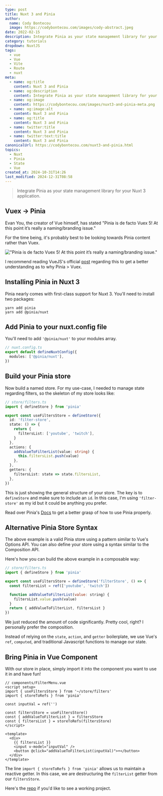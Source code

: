 ```yaml
---
type: post
title: Nuxt 3 and Pinia
author:
  name: Cody Bontecou
  image: https://codybontecou.com/images/cody-abstract.jpeg
date: 2022-02-15
description: Integrate Pinia as your state management library for your Nuxt 3 application.
category: tutorials
dropdown: NuxtJS
tags:
  - vue
  - Vue
  - Vite
  - Route
  - nuxt
meta:
  - name: og:title
    content: Nuxt 3 and Pinia
  - name: og:description
    content: Integrate Pinia as your state management library for your Nuxt 3 application.
  - name: og:image
    content: https://codybontecou.com/images/nuxt3-and-pinia-meta.png
  - name: og:image:alt
    content: Nuxt 3 and Pinia
  - name: og:title
    content: Nuxt 3 and Pinia
  - name: twitter:title
    content: Nuxt 3 and Pinia
  - name: twitter:text:title
    content: Nuxt 3 and Pinia
canonicalUrl: https://codybontecou.com/nuxt3-and-pinia.html
topics:
  - Nuxt
  - Pinia
  - State
  - Vue
created_at: 2024-10-31T14:26
last_modified: 2024-12-31T08:58
---
```


> Integrate Pinia as your state management library for your Nuxt 3 application.

## Vuex -> Pinia

Evan You, the creator of Vue himself, has stated "Pinia is de facto Vuex 5! At this point it’s really a naming/branding issue."

For the time being, it's probably best to be looking towards Pinia content rather than Vuex.

!["Pinia is de facto Vuex 5! At this point it’s really a naming/branding issue."](https://codybontecou.com/images/evan-pinia-tweet.png)

I recommend reading VueJS's official [post](https://vuejs.org/guide/scaling-up/state-management.html#pinia) regarding this to get a better understanding as to why Pinia > Vuex.

## Installing Pinia in Nuxt 3

Pinia nearly comes with first-class support for Nuxt 3. You'll need to install two packages:

```shell
yarn add pinia
yarn add @pinia/nuxt
```

## Add Pinia to your nuxt.config file

You'll need to add `'@pinia/nuxt'` to your modules array.

```ts
// nuxt.config.ts
export default defineNuxtConfig({
  modules: ['@pinia/nuxt'],
})
```

## Build your Pinia store

Now build a named store. For my use-case, I needed to manage state regarding filters, so the skeleton of my store looks like:

```ts
// store/filters.ts
import { defineStore } from 'pinia'

export const useFiltersStore = defineStore({
  id: 'filter-store',
  state: () => {
    return {
      filtersList: ['youtube', 'twitch'],
    }
  },
  actions: {
    addValueToFilterList(value: string) {
      this.filtersList.push(value)
    },
  },
  getters: {
    filtersList: state => state.filtersList,
  },
})
```

This is just showing the general structure of your store. The key is to `defineStore` and make sure to include an `id`. In this case, I'm using `'filter-store'` as my id but it could be anything you prefer.

Read over Pinia's [Docs](https://pinia.vuejs.org/core-concepts/) to get a better grasp of how to use Pinia properly.

## Alternative Pinia Store Syntax

The above example is a valid Pinia store using a pattern similar to Vue's Options API. You can also define your store using a syntax similar to the Composition API.

Here's how you can build the above example in a composable way:

```js
// store/filters.ts
import { defineStore } from 'pinia'

export const useFiltersStore = defineStore('filterStore', () => {
  const filtersList = ref(['youtube', 'twitch'])

  function addValueToFilterList(value: string) {
    filtersList.value.push(value)
  }
  return { addValueToFilterList, filtersList }
})
```

We just reduced the amount of code significantly. Pretty cool, right? I personally prefer the composition.

Instead of relying on the `state`, `action`, and `getter` boilerplate, we use Vue's `ref`, `computed`, and traditional Javascript functions to manage our state.

## Bring Pinia in Vue Component

With our store in place, simply import it into the component you want to use it in and have fun!

```vue
// components/FilterMenu.vue
<script setup>
import { useFiltersStore } from '~/store/filters'
import { storeToRefs } from 'pinia'

const inputVal = ref('')

const filtersStore = useFiltersStore()
const { addValueToFilterList } = filtersStore
const { filtersList } = storeToRefs(filtersStore)
</script>

<template>
  <div>
    {{ filtersList }}
    <input v-model="inputVal" />
    <button @click="addValueToFilterList(inputVal)">+</button>
  </div>
</template>
```

The line `import { storeToRefs } from 'pinia'` allows us to maintain a reactive getter. In this case, we are destructuring the `filterList` getter from our `filtersStore`.

Here's the [repo](https://github.com/CodyBontecou/nuxt3-and-pinia) if you'd like to see a working project.
